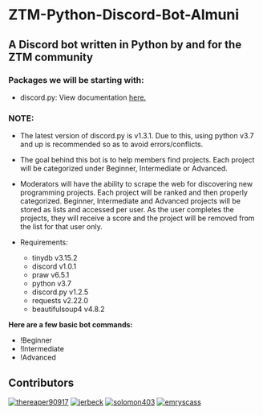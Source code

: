 # ZTM-Python-Discord-Bot-Almuni

## A Discord bot written in Python by and for the ZTM community

### Packages we will be starting with:
* discord.py: View documentation [here.](https://discordpy.readthedocs.io/en/latest/)

### NOTE:
* The latest version of discord.py is v1.3.1. Due to this, using python v3.7 and up is recommended so as to avoid errors/conflicts.

* The goal behind this bot is to help members find projects. Each project will be categorized under Beginner, Intermediate or Advanced.

* Moderators will have the ability to scrape the web for discovering new programming projects. Each project will be ranked and then properly categorized. Beginner, Intermediate and Advanced projects will be stored as lists and accessed per user. As the user completes the projects, they will receive a score and the project will be removed from the list for that user only.

* Requirements:
	* tinydb v3.15.2
	* discord v1.0.1
	* praw v6.5.1
	* python v3.7
	* discord.py v1.2.5
	* requests v2.22.0
	* beautifulsoup4 v4.8.2

**Here are a few basic bot commands:**
* !Beginner 
* !Intermediate 
* !Advanced

## Contributors

[![thereaper90917](https://avatars3.githubusercontent.com/u/42868546?s=150&v=4)](https://github.com/thereaper90917)
[![jerbeck](https://avatars1.githubusercontent.com/u/432648?s=150&v=4)](https://github.com/jerbeck)
[![solomon403](https://avatars0.githubusercontent.com/u/55158465?s=150&v=4)](https://github.com/Solomon403)
[![emryscass](https://avatars2.githubusercontent.com/u/54422867?s=150&v=4)](https://github.com/emryscass)
